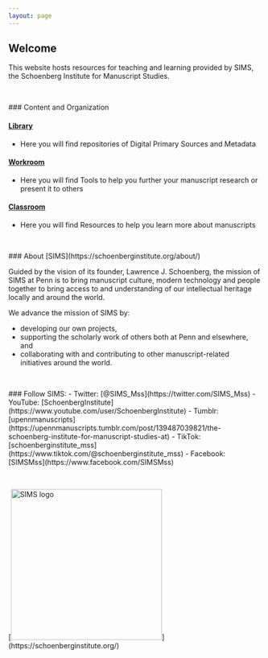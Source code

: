 ```yaml
---
layout: page
---
```

## Welcome

This website hosts resources for teaching and learning provided by SIMS, the Schoenberg Institute for Manuscript Studies.
<p>&nbsp;</p>
### Content and Organization

#### [**Library**](/sims-instruction/library/)
 - Here you will find repositories of Digital Primary Sources and Metadata

#### [**Workroom**](/sims-instruction/workroom/)
 - Here you will find Tools to help you further your manuscript research or present it to others

#### [**Classroom**](/sims-instruction/classroom/)
 - Here you will find Resources to help you learn more about manuscripts  
<p>&nbsp;</p>
### About [SIMS](https://schoenberginstitute.org/about/)

Guided by the vision of its founder, Lawrence J. Schoenberg, the mission of SIMS at Penn is to bring manuscript culture, modern technology and people together to bring access to and understanding of our intellectual heritage locally and around the world.

We advance the mission of SIMS by:

- developing our own projects,
- supporting the scholarly work of others both at Penn and elsewhere, and
- collaborating with and contributing to other manuscript-related initiatives around the world.  
<p>&nbsp;</p>
### Follow SIMS:
 - Twitter: [@SIMS_Mss](https://twitter.com/SIMS_Mss)
 - YouTube: [SchoenbergInstitute](https://www.youtube.com/user/SchoenbergInstitute)
 - Tumblr: [upennmanuscripts](https://upennmanuscripts.tumblr.com/post/139487039821/the-schoenberg-institute-for-manuscript-studies-at)
 - TikTok: [schoenberginstitute_mss](https://www.tiktok.com/@schoenberginstitute_mss)
 - Facebook: [SIMSMss](https://www.facebook.com/SIMSMss)

<p>&nbsp;</p>
[<img src="/sims-instruction/images/SIMS_Logo.png" alt="SIMS logo" width="300"/>](https://schoenberginstitute.org/)
